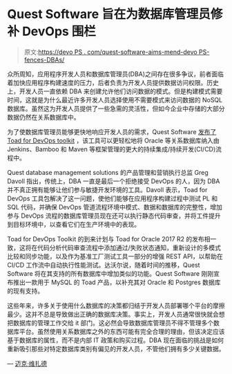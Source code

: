 # Quest Software 旨在为数据库管理员修补 DevOps 围栏

> 原文:[https://devo PS . com/quest-software-aims-mend-devo PS-fences-DBAs/](https://devops.com/quest-software-aims-mend-devops-fences-dbas/)

众所周知，应用程序开发人员和数据库管理员(DBA)之间存在很多争议，前者面临着加快应用程序构建速度的压力，后者负责为开发人员提供数据访问权限。历史上，开发人员一直依赖 DBA 来创建允许他们访问数据的模式。但是构建模式需要时间，这就是为什么最近许多开发人员选择使用不需要模式来访问数据的 NoSQL 数据库。虽然这为开发人员提供了一些急需的灵活性，但如今企业中存储的大部分数据仍然在关系数据库中。

为了使数据库管理员能够更快地响应开发人员的需求，Quest Software [发布了 Toad for DevOps toolkit](https://www.quest.com/community/news/b/press-releases/posts/quest-launches-new-toad-devops-toolkit-to-increase-velocity-of-application-updates) ，该工具可以更轻松地将 Oracle 等关系数据库纳入由 Jenkins、Bamboo 和 Maven 等框架管理的更大的持续集成/持续开发(CI/CD)流程中。

Quest database management solutions 的产品管理和营销执行总监 Greg Davoll 指出，传统上，DBA 一直是最后一个拒绝接受 DevOps 的人，因为 DBA 并不真正拥有能够让他们参与敏捷开发环境的工具。Davoll 表示，Toad for DevOps 工具包解决了这一问题，使他们能够在应用程序构建过程中测试 PL 和 SQL 代码，并确保 DevOps 管道流程环境中模式、数据和数据库的完整性，增加参与 DevOps 流程的数据库管理员现在还可以执行静态代码审查，并将工件提升到目标环境中，以查看它们在生产环境中的表现。

Toad for DevOps Toolkit 的到来计划与 Toad for Oracle 2017 R2 的发布相一致，这将在代码分析代码审查流程中添加通过/失败状态通知，重新设计的多模式比较和同步功能，以及作为基准工厂测试工具一部分的增强 REST API，以帮助在 CI/CD 工作流中自动执行性能测试。达沃尔说，随着时间的推移，Quest Software 将在其支持的所有数据库中增加类似的功能。Quest Software 刚刚宣布推出一款用于 MySQL 的 Toad 产品，以补充其对 Oracle 和 Postgres 数据库的现有支持。

这些年来，许多关于使用什么数据库的决策都归结于开发人员部署哪个平台的摩擦最少。这并不总是导致做出正确的数据库决策。事实上，开发人员通常很快就会想把数据库的管理工作交给 it 部门。这必然会导致数据库管理员不得不管理多个数据库平台。虽然使用关系数据库之外的东西可能有完全合理的理由，但该决定应该基于数据库的属性，而不是内部 IT 政策和购买过程。DBA 现在面临的挑战是如何重新吸引那些对特定数据库类别有偏见的开发人员，不管他们拥有多少关键数据。

— [迈克·维扎德](https://devops.com/author/mike-vizard/)